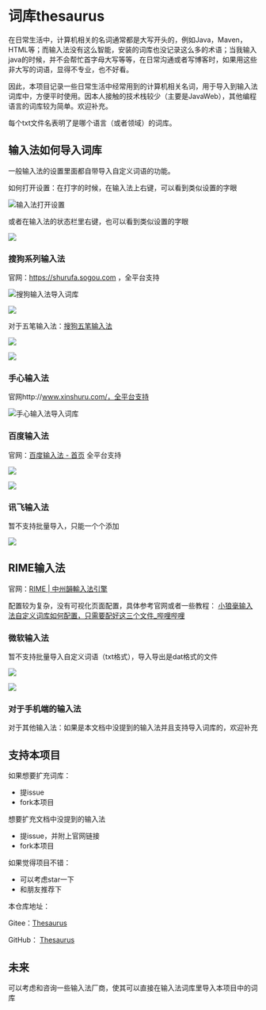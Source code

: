 # 词库thesaurus

在日常生活中，计算机相关的名词通常都是大写开头的，例如Java，Maven，HTML等；而输入法没有这么智能，安装的词库也没记录这么多的术语；当我输入java的时候，并不会帮忙首字母大写等等，在日常沟通或者写博客时，如果用这些非大写的词语，显得不专业，也不好看。

因此，本项目记录一些日常生活中经常用到的计算机相关名词，用于导入到输入法词库中，方便平时使用。因本人接触的技术栈较少（主要是JavaWeb），其他编程语言的词库较为简单。欢迎补充。

每个txt文件名表明了是哪个语言（或者领域）的词库。



## 输入法如何导入词库

一般输入法的设置里面都自带导入自定义词语的功能。

如何打开设置：在打字的时候，在输入法上右键，可以看到类似设置的字眼

![输入法打开设置](assets/输入法打开设置.png)



或者在输入法的状态栏里右键，也可以看到类似设置的字眼

![](assets/输入法打开设置2.png)



### 搜狗系列输入法

  官网：https://shurufa.sogou.com  ，全平台支持

![搜狗输入法导入词库](assets/搜狗输入法导入词库.png)





![](assets/搜狗输入法导入词库2.png)





对于五笔输入法：[搜狗五笔输入法](https://wubi.sogou.com/)

![](assets/五笔输入法导入词库.png)



![](assets/五笔输入法导入词库2.png)



### 手心输入法

  官网http://www.xinshuru.com/，全平台支持

![手心输入法导入词库](assets/手心输入法导入词库.png)





### 百度输入法

官网：[百度输入法 - 首页](https://shurufa.baidu.com/)  全平台支持

![](assets/百度输入法导入词库.png)





![](assets/百度输入法导入词库2.png)



### 讯飞输入法

暂不支持批量导入，只能一个个添加

![](assets/讯飞输入法导入词库.png)



## RIME输入法

官网：[RIME | 中州韻輸入法引擎](https://rime.im/)

配置较为复杂，没有可视化页面配置，具体参考官网或者一些教程： [小狼毫输入法自定义词库如何配置，只需要配好这三个文件_哔哩哔哩](https://www.bilibili.com/video/BV1PT4y1z7ig/?vd_source=75da020020273864e366b53a452c8ad9)





### 微软输入法

暂不支持批量导入自定义词语（txt格式），导入导出是dat格式的文件

![](assets/微软输入法添加自定义词语.png)



![](assets/微软输入法添加自定义词语2.png)





### 对于手机端的输入法

对于其他输入法：如果是本文档中没提到的输入法并且支持导入词库的，欢迎补充





## 支持本项目

如果想要扩充词库：

* 提issue
* fork本项目



想要扩充文档中没提到的输入法

* 提issue，并附上官网链接
* fork本项目



如果觉得项目不错：

* 可以考虑star一下
* 和朋友推荐下



本仓库地址：

Gitee：[Thesaurus ](https://gitee.com/peterjxl/thesaurus)

GitHub： [Thesaurus](https://github.com/Peter-JXL/thesaurus)





## 未来

可以考虑和咨询一些输入法厂商，使其可以直接在输入法词库里导入本项目中的词库







